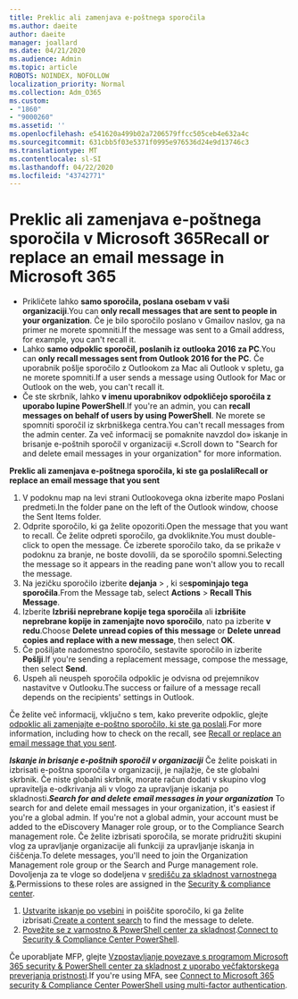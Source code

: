 ```yaml
---
title: Preklic ali zamenjava e-poštnega sporočila
ms.author: daeite
author: daeite
manager: joallard
ms.date: 04/21/2020
ms.audience: Admin
ms.topic: article
ROBOTS: NOINDEX, NOFOLLOW
localization_priority: Normal
ms.collection: Adm_O365
ms.custom:
- "1860"
- "9000260"
ms.assetid: ''
ms.openlocfilehash: e541620a499b02a7206579ffcc505ceb4e632a4c
ms.sourcegitcommit: 631cbb5f03e5371f0995e976536d24e9d13746c3
ms.translationtype: MT
ms.contentlocale: sl-SI
ms.lasthandoff: 04/22/2020
ms.locfileid: "43742771"
---
```

# <a name="recall-or-replace-an-email-message-in-microsoft-365"></a><span data-ttu-id="0197e-102">Preklic ali zamenjava e-poštnega sporočila v Microsoft 365</span><span class="sxs-lookup"><span data-stu-id="0197e-102">Recall or replace an email message in Microsoft 365</span></span>

- <span data-ttu-id="0197e-103">Prikličete lahko **samo sporočila, poslana osebam v vaši organizaciji**.</span><span class="sxs-lookup"><span data-stu-id="0197e-103">You can **only recall messages that are sent to people in your organization**.</span></span> <span data-ttu-id="0197e-104">Če je bilo sporočilo poslano v Gmailov naslov, ga na primer ne morete spomniti.</span><span class="sxs-lookup"><span data-stu-id="0197e-104">If the message was sent to a Gmail address, for example, you can't recall it.</span></span>
- <span data-ttu-id="0197e-105">Lahko **samo odpoklic sporočil, poslanih iz outlooka 2016 za PC**.</span><span class="sxs-lookup"><span data-stu-id="0197e-105">You can **only recall messages sent from Outlook 2016 for the PC**.</span></span> <span data-ttu-id="0197e-106">Če uporabnik pošlje sporočilo z Outlookom za Mac ali Outlook v spletu, ga ne morete spomniti.</span><span class="sxs-lookup"><span data-stu-id="0197e-106">If a user sends a message using Outlook for Mac or Outlook on the web, you can't recall it.</span></span>
- <span data-ttu-id="0197e-107">Če ste skrbnik, lahko **v imenu uporabnikov odpokličejo sporočila z uporabo lupine PowerShell**.</span><span class="sxs-lookup"><span data-stu-id="0197e-107">If you're an admin, you can **recall messages on behalf of users by using PowerShell**.</span></span> <span data-ttu-id="0197e-108">Ne morete se spomniti sporočil iz skrbniškega centra.</span><span class="sxs-lookup"><span data-stu-id="0197e-108">You can't recall messages from the admin center.</span></span> <span data-ttu-id="0197e-109">Za več informacij se pomaknite navzdol do» iskanje in brisanje e-poštnih sporočil v organizaciji «.</span><span class="sxs-lookup"><span data-stu-id="0197e-109">Scroll down to "Search for and delete email messages in your organization" for more information.</span></span>

<span data-ttu-id="0197e-110">**Preklic ali zamenjava e-poštnega sporočila, ki ste ga poslali**</span><span class="sxs-lookup"><span data-stu-id="0197e-110">**Recall or replace an email message that you sent**</span></span>

1. <span data-ttu-id="0197e-111">V podoknu map na levi strani Outlookovega okna izberite mapo Poslani predmeti.</span><span class="sxs-lookup"><span data-stu-id="0197e-111">In the folder pane on the left of the Outlook window, choose the Sent Items folder.</span></span>
2. <span data-ttu-id="0197e-112">Odprite sporočilo, ki ga želite opozoriti.</span><span class="sxs-lookup"><span data-stu-id="0197e-112">Open the message that you want to recall.</span></span> <span data-ttu-id="0197e-113">Če želite odpreti sporočilo, ga dvokliknite.</span><span class="sxs-lookup"><span data-stu-id="0197e-113">You must double-click to open the message.</span></span> <span data-ttu-id="0197e-114">Če izberete sporočilo tako, da se prikaže v podoknu za branje, ne boste dovolili, da se sporočilo spomni.</span><span class="sxs-lookup"><span data-stu-id="0197e-114">Selecting the message so it appears in the reading pane won't allow you to recall the message.</span></span>
3. <span data-ttu-id="0197e-115">Na jezičku sporočilo izberite **dejanja** > , ki se**spominjajo tega sporočila**.</span><span class="sxs-lookup"><span data-stu-id="0197e-115">From the Message tab, select **Actions** > **Recall This Message**.</span></span>
4. <span data-ttu-id="0197e-116">Izberite **Izbriši neprebrane kopije tega sporočila** ali **izbrišite neprebrane kopije in zamenjajte novo sporočilo**, nato pa izberite **v redu**.</span><span class="sxs-lookup"><span data-stu-id="0197e-116">Choose **Delete unread copies of this message** or **Delete unread copies and replace with a new message**, then select **OK**.</span></span>
5. <span data-ttu-id="0197e-117">Če pošiljate nadomestno sporočilo, sestavite sporočilo in izberite **Pošlji**.</span><span class="sxs-lookup"><span data-stu-id="0197e-117">If you're sending a replacement message, compose the message, then select **Send**.</span></span>
6. <span data-ttu-id="0197e-118">Uspeh ali neuspeh sporočila odpoklic je odvisna od prejemnikov nastavitve v Outlooku.</span><span class="sxs-lookup"><span data-stu-id="0197e-118">The success or failure of a message recall depends on the recipients' settings in Outlook.</span></span>

<span data-ttu-id="0197e-119">Če želite več informacij, vključno s tem, kako preverite odpoklic, glejte [odpoklic ali zamenjajte e-poštno sporočilo, ki ste ga poslali](https://support.office.com/article/35027f88-d655-4554-b4f8-6c0729a723a0).</span><span class="sxs-lookup"><span data-stu-id="0197e-119">For more information, including how to check on the recall, see [Recall or replace an email message that you sent](https://support.office.com/article/35027f88-d655-4554-b4f8-6c0729a723a0).</span></span>

<span data-ttu-id="0197e-120">***Iskanje in brisanje e-poštnih sporočil v organizaciji*** Če želite poiskati in izbrisati e-poštna sporočila v organizaciji, je najlažje, če ste globalni skrbnik. Če niste globalni skrbnik, morate račun dodati v skupino vlog upravitelja e-odkrivanja ali v vlogo za upravljanje iskanja po skladnosti.</span><span class="sxs-lookup"><span data-stu-id="0197e-120">***Search for and delete email messages in your organization*** To search for and delete email messages in your organization, it's easiest if you're a global admin. If you're not a global admin, your account must be added to the eDiscovery Manager role group, or to the Compliance Search management role.</span></span> <span data-ttu-id="0197e-121">Če želite izbrisati sporočila, se morate pridružiti skupini vlog za upravljanje organizacije ali funkciji za upravljanje iskanja in čiščenja.</span><span class="sxs-lookup"><span data-stu-id="0197e-121">To delete messages, you'll need to join the Organization Management role group or the Search and Purge management role.</span></span> <span data-ttu-id="0197e-122">Dovoljenja za te vloge so dodeljena v [središču za skladnost varnostnega &](https://protection.office.com/).</span><span class="sxs-lookup"><span data-stu-id="0197e-122">Permissions to these roles are assigned in the [Security & compliance center](https://protection.office.com/).</span></span>

1. <span data-ttu-id="0197e-123">[Ustvarite iskanje po vsebini](https://docs.microsoft.com/office365/securitycompliance/content-search) in poiščite sporočilo, ki ga želite izbrisati.</span><span class="sxs-lookup"><span data-stu-id="0197e-123">[Create a content search](https://docs.microsoft.com/office365/securitycompliance/content-search) to find the message to delete.</span></span>
2. <span data-ttu-id="0197e-124">[Povežite se z varnostno & PowerShell center za skladnost](https://docs.microsoft.com/powershell/exchange/office-365-scc/connect-to-scc-powershell/connect-to-scc-powershell?view=exchange-ps).</span><span class="sxs-lookup"><span data-stu-id="0197e-124">[Connect to Security & Compliance Center PowerShell](https://docs.microsoft.com/powershell/exchange/office-365-scc/connect-to-scc-powershell/connect-to-scc-powershell?view=exchange-ps).</span></span> 

<span data-ttu-id="0197e-125">Če uporabljate MFP, glejte [Vzpostavljanje povezave s programom Microsoft 365 security & PowerShell center za skladnost z uporabo večfaktorskega preverjanja pristnosti](https://docs.microsoft.com/powershell/exchange/office-365-scc/connect-to-scc-powershell/mfa-connect-to-scc-powershell?view=exchange-ps).</span><span class="sxs-lookup"><span data-stu-id="0197e-125">If you're using MFA, see [Connect to Microsoft 365 security & Compliance Center PowerShell using multi-factor authentication](https://docs.microsoft.com/powershell/exchange/office-365-scc/connect-to-scc-powershell/mfa-connect-to-scc-powershell?view=exchange-ps).</span></span> 
